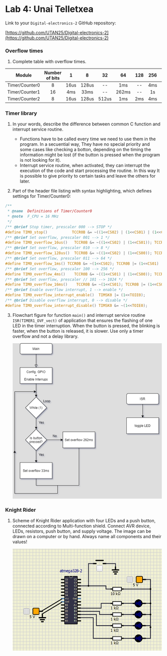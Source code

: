 # Lab 4: Unai Telletxea

Link to your `Digital-electronics-2` GitHub repository:

   [https://github.com/UTAN25/Digital-electronics-2](https://github.com/UTAN25/Digital-electronics-2)


### Overflow times

1. Complete table with overflow times.

| **Module** | **Number of bits** | **1** | **8** | **32** | **64** | **128** | **256** | **1024** |
| :-: | :-: | :-: | :-: | :-: | :-: | :-: | :-: | :-: |
| Timer/Counter0 | 8  | 16us | 128us | -- |1ms | -- |4ms | 16ms |
| Timer/Counter1 | 16 |   4ms  |    33ms  | -- | 262ms | -- | 1s | 4,2s|
| Timer/Counter2 | 8  |   16us  |   128us   |  512us  | 1ms | 2ms | 4ms | 16ms |


### Timer library

1. In your words, describe the difference between common C function and interrupt service routine.
   * Functions have to be called every time we need to use them in the program. In a secuential way, They have no special priority and some cases like checking a botton, depending on the timing the information might be lost (if the button is pressed when the program is not looking for it).
   * Interrupt service routine, when activated, they can interrupt the execution of the code and start processing the routine. In this way It is possible to give priority to certain tasks and leave the others for later.

2. Part of the header file listing with syntax highlighting, which defines settings for Timer/Counter0:

```c
/**
 * @name  Definitions of Timer/Counter0
 * @note  F_CPU = 16 MHz
 */
/** @brief Stop timer, prescaler 000 --> STOP */
#define TIM0_stop()           TCCR0B &= ~((1<<CS02) | (1<<CS01) | (1<<CS00));
/** @brief Set overflow, prescaler 001 --> 1 */
#define TIM0_overflow_16us()   TCCR0B &= ~((1<<CS02) | (1<<CS01)); TCCR0B |= (1<<CS00);
/** @brief Set overflow, prescaler 010 --> 8 */
#define TIM0_overflow_128us()  TCCR0B &= ~((1<<CS02) | (1<<CS00)); TCCR0B |= (1<<CS01);
/** @brief Set overflow, prescaler 011 --> 64 */
#define TIM0_overflow_1ms() TCCR0B &= ~(1<<CS02); TCCR0B |= (1<<CS01) | (1<<CS00);
/** @brief Set overflow, prescaler 100 --> 256 */
#define TIM0_overflow_4ms()    TCCR0B &= ~((1<<CS01) | (1<<CS00)); TCCR0B |= (1<<CS02);
/** @brief Set overflow, prescaler // 101 --> 1024 */
#define TIM0_overflow_16ms()    TCCR0B &= ~(1<<CS01); TCCR0B |= (1<<CS02) | (1<<CS00);
/** @brief Enable overflow interrupt, 1 --> enable */
#define TIM0_overflow_interrupt_enable()  TIMSK0 |= (1<<TOIE0);
/** @brief Disable overflow interrupt, 0 --> disable */
#define TIM0_overflow_interrupt_disable() TIMSK0 &= ~(1<<TOIE0);
```

3. Flowchart figure for function `main()` and interrupt service routine `ISR(TIMER1_OVF_vect)` of application that ensures the flashing of one LED in the timer interruption. When the button is pressed, the blinking is faster, when the button is released, it is slower. Use only a timer overflow and not a delay library.

   ![your figure](https://github.com/UTAN25/Digital-electronics-2/blob/main/Labs/04-interrupts/FlowchartUnai.png)


### Knight Rider

1. Scheme of Knight Rider application with four LEDs and a push button, connected according to Multi-function shield. Connect AVR device, LEDs, resistors, push button, and supply voltage. The image can be drawn on a computer or by hand. Always name all components and their values!

   ![your figure](https://github.com/UTAN25/Digital-electronics-2/blob/main/Labs/04-interrupts/Captura.PNG)
